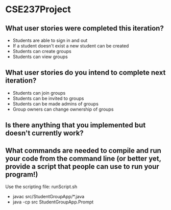 # CSE237Project

## What user stories were completed this iteration?
- Students are able to sign in and out
- If a student doesn't exist a new student can be created
- Students can create groups
- Students can view groups

## What user stories do you intend to complete next iteration?
- Students can join groups
- Students can be invited to groups
- Students can be made admins of groups
- Group owners can change ownership of groups

## Is there anything that you implemented but doesn't currently work?

## What commands are needed to compile and run your code from the command line (or better yet, provide a script that people can use to run your program!)
Use the scripting file: runScript.sh
  - javac src/StudentGroupApp/*.java
  - java -cp src StudentGroupApp.Prompt

